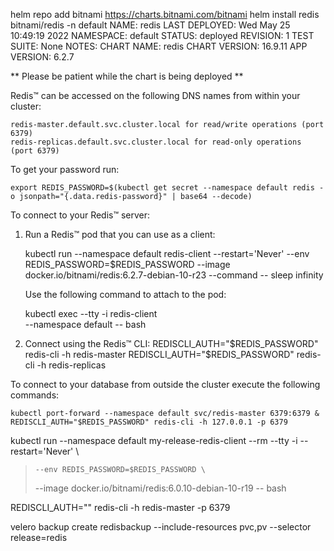 helm repo add bitnami https://charts.bitnami.com/bitnami 
helm install redis  bitnami/redis -n default
NAME: redis
LAST DEPLOYED: Wed May 25 10:49:19 2022
NAMESPACE: default
STATUS: deployed
REVISION: 1
TEST SUITE: None
NOTES:
CHART NAME: redis
CHART VERSION: 16.9.11
APP VERSION: 6.2.7

** Please be patient while the chart is being deployed **

Redis&trade; can be accessed on the following DNS names from within your cluster:

    redis-master.default.svc.cluster.local for read/write operations (port 6379)
    redis-replicas.default.svc.cluster.local for read-only operations (port 6379)
To get your password run:

    export REDIS_PASSWORD=$(kubectl get secret --namespace default redis -o jsonpath="{.data.redis-password}" | base64 --decode)

To connect to your Redis&trade; server:

1. Run a Redis&trade; pod that you can use as a client:

   kubectl run --namespace default redis-client --restart='Never'  --env REDIS_PASSWORD=$REDIS_PASSWORD  --image docker.io/bitnami/redis:6.2.7-debian-10-r23 --command -- sleep infinity

   Use the following command to attach to the pod:

   kubectl exec --tty -i redis-client \
   --namespace default -- bash

2. Connect using the Redis&trade; CLI:
   REDISCLI_AUTH="$REDIS_PASSWORD" redis-cli -h redis-master
   REDISCLI_AUTH="$REDIS_PASSWORD" redis-cli -h redis-replicas

To connect to your database from outside the cluster execute the following commands:

    kubectl port-forward --namespace default svc/redis-master 6379:6379 &
    REDISCLI_AUTH="$REDIS_PASSWORD" redis-cli -h 127.0.0.1 -p 6379


kubectl run --namespace default my-release-redis-client --rm --tty -i --restart='Never' \
>     --env REDIS_PASSWORD=$REDIS_PASSWORD \
>    --image docker.io/bitnami/redis:6.0.10-debian-10-r19 -- bash

REDISCLI_AUTH="" redis-cli -h redis-master  -p 6379



velero backup create redisbackup --include-resources pvc,pv --selector release=redis